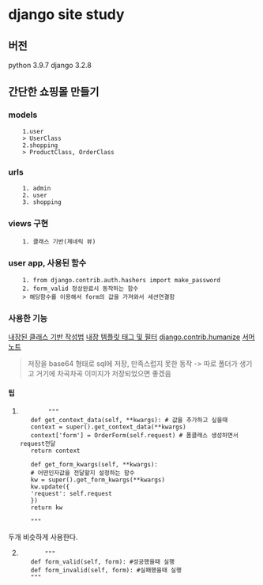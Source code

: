 # django site study

## 버전

python 3.9.7
django 3.2.8

## 간단한 쇼핑몰 만들기

### models

        1.user
        > UserClass
        2.shopping
        > ProductClass, OrderClass

### urls

        1. admin
        2. user
        3. shopping

### views 구현

        1. 클래스 기반(제네릭 뷰)

### user app, 사용된 함수

        1. from django.contrib.auth.hashers import make_password
        2. form_valid 정상완료시 동작하는 함수
        > 해당함수를 이용해서 form의 값을 가져와서 세션연결함

### 사용한 기능

[내장된 클래스 기반 작성법](https://docs.djangoproject.com/en/4.0/topics/class-based-views/generic-display/#built-in-class-based-generic-views)
[내장 템플릿 태그 및 필터](https://docs.djangoproject.com/en/4.0/ref/templates/builtins/)
[django.contrib.humanize](https://docs.djangoproject.com/en/4.0/ref/contrib/humanize/)
[서머노트](https://summernote.org/getting-started/#requires-html5-doctype)

> 저장을 base64 형태로 sql에 저장, 만족스럽지 못한 동작 -> 따로 폴더가 생기고 거기에 차곡차곡 이미지가 저장되었으면 좋겠음

#### 팁

1.             """
          def get_context_data(self, **kwargs): # 값을 추가하고 싶을때
          context = super().get_context_data(**kwargs)
          context['form'] = OrderForm(self.request) # 폼클래스 생성하면서 request전달
          return context

          def get_form_kwargs(self, **kwargs):
          # 어떤인자값을 전달할지 설정하는 함수
          kw = super().get_form_kwargs(**kwargs)
          kw.update({
          'request': self.request
          })
          return kw

          """

두개 비슷하게 사용한다.

2.            """
          def form_valid(self, form): #성공했을때 실행
          def form_invalid(self, form): #실패했을때 실행
          """
